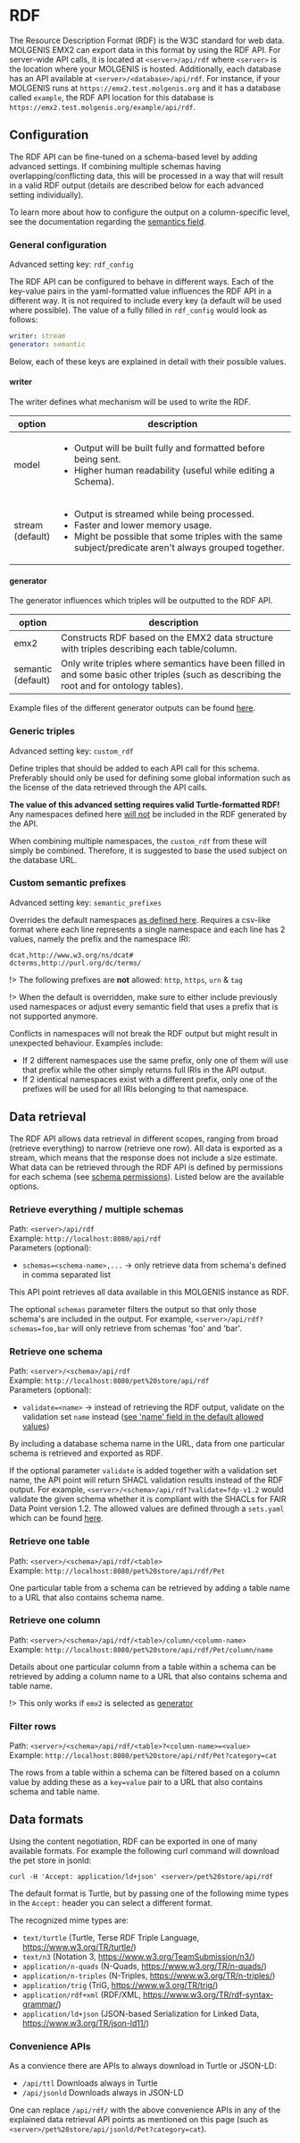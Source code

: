 # RDF

The Resource Description Format (RDF) is the W3C standard for web data.
MOLGENIS EMX2 can export data in this format by using the RDF API.
For server-wide API calls, it is located at `<server>/api/rdf` where `<server>` is the location where your MOLGENIS is hosted.
Additionally, each database has an API available at `<server>/<database>/api/rdf`.
For instance, if your MOLGENIS runs at `https://emx2.test.molgenis.org` and it has a database called `example`, the RDF API location for this database is `https://emx2.test.molgenis.org/example/api/rdf`.


## Configuration

The RDF API can be fine-tuned on a schema-based level by adding advanced settings.
If combining multiple schemas having overlapping/conflicting data, this will be processed in a way that will result in a valid RDF output (details are described below for each advanced setting individually).

To learn more about how to configure the output on a column-specific level, see the documentation regarding the [semantics field](./semantics.md).

### General configuration

Advanced setting key: `rdf_config`

The RDF API can be configured to behave in different ways.
Each of the key-value pairs in the yaml-formatted value influences the RDF API in a different way.
It is not required to include every key (a default will be used where possible).
The value of a fully filled in `rdf_config` would look as follows:

```yaml
writer: stream
generator: semantic
```

Below, each of these keys are explained in detail with their possible values.

#### writer

The writer defines what mechanism will be used to write the RDF.

| option                | description                                                                                                                                                                                                    |
|-----------------------|----------------------------------------------------------------------------------------------------------------------------------------------------------------------------------------------------------------|
| model                 | <ul><li>Output will be built fully and formatted before being sent.</li><li>Higher human readability (useful while editing a Schema).</li></ul>                                                                |
| stream<br />(default) | <ul><li>Output is streamed while being processed.</li><li>Faster and lower memory usage.</li><li>Might be possible that some triples with the same subject/predicate aren't always grouped together.</li></ul> |

#### generator

The generator influences which triples will be outputted to the RDF API.

| option   | description                                                                                                                                |
|----------|--------------------------------------------------------------------------------------------------------------------------------------------|
| emx2     | Constructs RDF based on the EMX2 data structure with triples describing each table/column.                                                 |
| semantic<br />(default) | Only write triples where semantics have been filled in and some basic other triples (such as describing the root and for ontology tables). |

Example files of the different generator outputs can be found [here](https://github.com/molgenis/molgenis-emx2/tree/master/backend/molgenis-emx2-rdf/src/test/resources/rdf_files/rdf_api).

### Generic triples

Advanced setting key: `custom_rdf`

Define triples that should be added to each API call for this schema.
Preferably should only be used for defining some global information such as the license of the data retrieved through the API calls.

**The value of this advanced setting requires valid Turtle-formatted RDF!**
Any namespaces defined here <ins>will not</ins> be included in the RDF generated by the API.

When combining multiple namespaces, the `custom_rdf` from these will simply be combined.
Therefore, it is suggested to base the used subject on the database URL. 

### Custom semantic prefixes

Advanced setting key: `semantic_prefixes`

Overrides the default namespaces [as defined here](./semantics.md#formatting).
Requires a csv-like format where each line represents a single namespace and each line has 2 values, namely the prefix and the namespace IRI:
```csv
dcat,http://www.w3.org/ns/dcat#
dcterms,http://purl.org/dc/terms/
```

!> The following prefixes are **not** allowed: `http`, `https`, `urn` & `tag`

!> When the default is overridden, make sure to either include previously used namespaces or adjust every semantic field that uses a prefix that is not supported anymore.

Conflicts in namespaces will not break the RDF output but might result in unexpected behaviour. Examples include:
* If 2 different namespaces use the same prefix, only one of them will use that prefix while the other simply returns full IRIs in the API output.
* If 2 identical namespaces exist with a different prefix, only one of the prefixes will be used for all IRIs belonging to that namespace.

## Data retrieval
The RDF API allows data retrieval in different scopes, ranging from broad (retrieve everything) to narrow (retrieve one row).
All data is exported as a stream, which means that the response does not include a size estimate.
What data can be retrieved through the RDF API is defined by permissions for each schema (see [schema permissions](./use_permissions.md#users-can-get-roles-in-a-schema)). 
Listed below are the available options.

### Retrieve everything / multiple schemas
Path: `<server>/api/rdf`  
Example: `http://localhost:8080/api/rdf`  
Parameters (optional):
- `schemas=<schema-name>,...` -> only retrieve data from schema's defined in comma separated list

This API point retrieves all data available in this MOLGENIS instance as RDF.

The optional `schemas` parameter filters the output so that only those schema's are included in the output.
For example, `<server>/api/rdf?schemas=foo,bar` will only retrieve from schemas 'foo' and 'bar'.

### Retrieve one schema
Path: `<server>/<schema>/api/rdf`  
Example: `http://localhost:8080/pet%20store/api/rdf`  
Parameters (optional):
- `validate=<name>` -> instead of retrieving the RDF output, validate on the validation set `name` instead ([see 'name' field in the default allowed values](https://github.com/molgenis/molgenis-emx2/blob/master/data/_shacl/sets.yaml))

By including a database schema name in the URL, data from one particular schema is retrieved and exported as RDF.

If the optional parameter `validate` is added together with a validation set name, the API point will return SHACL
validation results instead of the RDF output.
For example, `<server>/<schema>/api/rdf?validate=fdp-v1.2` would validate the given schema whether it is compliant with the SHACLs for FAIR Data Point version 1.2.
The allowed values are defined through a `sets.yaml` which can be found [here](https://github.com/molgenis/molgenis-emx2/blob/master/data/_shacl/sets.yaml).

### Retrieve one table
Path: `<server>/<schema>/api/rdf/<table>`  
Example: `http://localhost:8080/pet%20store/api/rdf/Pet`

One particular table from a schema can be retrieved by adding a table name to a URL that also contains schema name.

### Retrieve one column
Path: `<server>/<schema>/api/rdf/<table>/column/<column-name>`  
Example: `http://localhost:8080/pet%20store/api/rdf/Pet/column/name`  
  
Details about one particular column from a table within a schema can be retrieved by adding a column name to a URL that also contains schema and table name.

!> This only works if `emx2` is selected as [generator](#generator)

### Filter rows
Path: `<server>/<schema>/api/rdf/<table>?<column-name>=<value>`  
Example: `http://localhost:8080/pet%20store/api/rdf/Pet?category=cat`

The rows from a table within a schema can be filtered based on a column value by adding these as a `key=value` pair to a URL that also contains schema and table name.

## Data formats
Using the content negotiation, RDF can be exported in one of many available formats. For example the following curl command will download the pet store in jsonld:

`curl -H 'Accept: application/ld+json' <server>/pet%20store/api/rdf`

The default format is Turtle, but by passing one of the following mime types in the `Accept:` header you can select a different format.

The recognized mime types are:
- `text/turtle` (Turtle, Terse RDF Triple Language, https://www.w3.org/TR/turtle/)
- `text/n3` (Notation 3, https://www.w3.org/TeamSubmission/n3/)
- `application/n-quads` (N-Quads, https://www.w3.org/TR/n-quads/)
- `application/n-triples` (N-Triples, https://www.w3.org/TR/n-triples/)
- `application/trig` (TriG, https://www.w3.org/TR/trig/)
- `application/rdf+xml` (RDF/XML, https://www.w3.org/TR/rdf-syntax-grammar/)
- `application/ld+json` (JSON-based Serialization for Linked Data, https://www.w3.org/TR/json-ld11/)

### Convenience APIs
As a convience there are APIs to always download in Turtle or JSON-LD:
- `/api/ttl` Downloads always in Turtle
- `/api/jsonld` Downloads always in JSON-LD

One can replace `/api/rdf/` with the above convenience APIs in any of the explained data retrieval API points as
mentioned on this page (such as `<server>/pet%20store/api/jsonld/Pet?category=cat`).